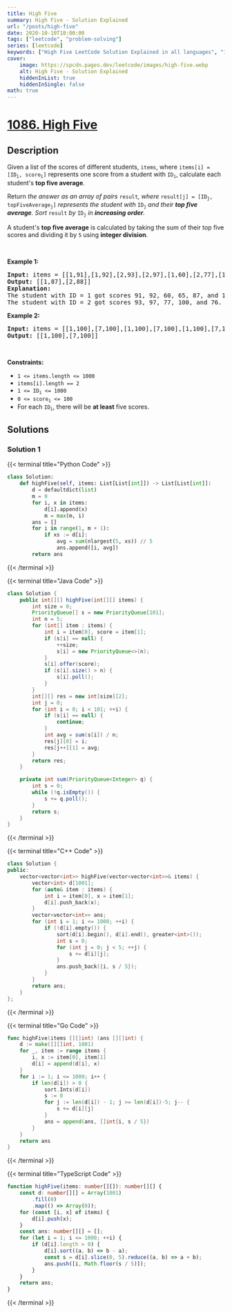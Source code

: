 ```yaml
---
title: High Five
summary: High Five - Solution Explained
url: "/posts/high-five"
date: 2020-10-10T18:00:00
tags: ["leetcode", "problem-solving"]
series: [leetcode]
keywords: ["High Five LeetCode Solution Explained in all languages", "1086", "leetcode question 1086", "High Five", "LeetCode", "leetcode solution in Python3 C++ Java Go PHP Ruby Swift TypeScript Rust C# JavaScript C", "GeeksforGeeks", "InterviewBit", "Coding Ninjas", "HackerRank", "HackerEarth", "CodeChef", "TopCoder", "AlgoExpert", "freeCodeCamp", "Codeforces", "GitHub", "AtCoder", "Samir Paul"]
cover:
    image: https://spcdn.pages.dev/leetcode/images/high-five.webp
    alt: High Five - Solution Explained
    hiddenInList: true
    hiddenInSingle: false
math: true
---
```



# [1086. High Five](https://leetcode.com/problems/high-five)


## Description

<p>Given a list of the scores of different students, <code>items</code>, where <code>items[i] = [ID<sub>i</sub>, score<sub>i</sub>]</code> represents one score from a student with <code>ID<sub>i</sub></code>, calculate each student&#39;s <strong>top five average</strong>.</p>

<p>Return <em>the answer as an array of pairs </em><code>result</code><em>, where </em><code>result[j] = [ID<sub>j</sub>, topFiveAverage<sub>j</sub>]</code><em> represents the student with </em><code>ID<sub>j</sub></code><em> and their <strong>top five average</strong>. Sort </em><code>result</code><em> by </em><code>ID<sub>j</sub></code><em> in <strong>increasing order</strong>.</em></p>

<p>A student&#39;s <strong>top five average</strong> is calculated by taking the sum of their top five scores and dividing it by <code>5</code> using <strong>integer division</strong>.</p>

<p>&nbsp;</p>
<p><strong class="example">Example 1:</strong></p>

<pre>
<strong>Input:</strong> items = [[1,91],[1,92],[2,93],[2,97],[1,60],[2,77],[1,65],[1,87],[1,100],[2,100],[2,76]]
<strong>Output:</strong> [[1,87],[2,88]]
<strong>Explanation: </strong>
The student with ID = 1 got scores 91, 92, 60, 65, 87, and 100. Their top five average is (100 + 92 + 91 + 87 + 65) / 5 = 87.
The student with ID = 2 got scores 93, 97, 77, 100, and 76. Their top five average is (100 + 97 + 93 + 77 + 76) / 5 = 88.6, but with integer division their average converts to 88.
</pre>

<p><strong class="example">Example 2:</strong></p>

<pre>
<strong>Input:</strong> items = [[1,100],[7,100],[1,100],[7,100],[1,100],[7,100],[1,100],[7,100],[1,100],[7,100]]
<strong>Output:</strong> [[1,100],[7,100]]
</pre>

<p>&nbsp;</p>
<p><strong>Constraints:</strong></p>

<ul>
	<li><code>1 &lt;= items.length &lt;= 1000</code></li>
	<li><code>items[i].length == 2</code></li>
	<li><code>1 &lt;= ID<sub>i</sub> &lt;= 1000</code></li>
	<li><code>0 &lt;= score<sub>i</sub> &lt;= 100</code></li>
	<li>For each <code>ID<sub>i</sub></code>, there will be <strong>at least</strong> five scores.</li>
</ul>

## Solutions

### Solution 1

<!-- tabs:start -->

{{< terminal title="Python Code" >}}
```python
class Solution:
    def highFive(self, items: List[List[int]]) -> List[List[int]]:
        d = defaultdict(list)
        m = 0
        for i, x in items:
            d[i].append(x)
            m = max(m, i)
        ans = []
        for i in range(1, m + 1):
            if xs := d[i]:
                avg = sum(nlargest(5, xs)) // 5
                ans.append([i, avg])
        return ans
```
{{< /terminal >}}

{{< terminal title="Java Code" >}}
```java
class Solution {
    public int[][] highFive(int[][] items) {
        int size = 0;
        PriorityQueue[] s = new PriorityQueue[101];
        int n = 5;
        for (int[] item : items) {
            int i = item[0], score = item[1];
            if (s[i] == null) {
                ++size;
                s[i] = new PriorityQueue<>(n);
            }
            s[i].offer(score);
            if (s[i].size() > n) {
                s[i].poll();
            }
        }
        int[][] res = new int[size][2];
        int j = 0;
        for (int i = 0; i < 101; ++i) {
            if (s[i] == null) {
                continue;
            }
            int avg = sum(s[i]) / n;
            res[j][0] = i;
            res[j++][1] = avg;
        }
        return res;
    }

    private int sum(PriorityQueue<Integer> q) {
        int s = 0;
        while (!q.isEmpty()) {
            s += q.poll();
        }
        return s;
    }
}
```
{{< /terminal >}}

{{< terminal title="C++ Code" >}}
```cpp
class Solution {
public:
    vector<vector<int>> highFive(vector<vector<int>>& items) {
        vector<int> d[1001];
        for (auto& item : items) {
            int i = item[0], x = item[1];
            d[i].push_back(x);
        }
        vector<vector<int>> ans;
        for (int i = 1; i <= 1000; ++i) {
            if (!d[i].empty()) {
                sort(d[i].begin(), d[i].end(), greater<int>());
                int s = 0;
                for (int j = 0; j < 5; ++j) {
                    s += d[i][j];
                }
                ans.push_back({i, s / 5});
            }
        }
        return ans;
    }
};
```
{{< /terminal >}}

{{< terminal title="Go Code" >}}
```go
func highFive(items [][]int) (ans [][]int) {
	d := make([][]int, 1001)
	for _, item := range items {
		i, x := item[0], item[1]
		d[i] = append(d[i], x)
	}
	for i := 1; i <= 1000; i++ {
		if len(d[i]) > 0 {
			sort.Ints(d[i])
			s := 0
			for j := len(d[i]) - 1; j >= len(d[i])-5; j-- {
				s += d[i][j]
			}
			ans = append(ans, []int{i, s / 5})
		}
	}
	return ans
}
```
{{< /terminal >}}

{{< terminal title="TypeScript Code" >}}
```ts
function highFive(items: number[][]): number[][] {
    const d: number[][] = Array(1001)
        .fill(0)
        .map(() => Array(0));
    for (const [i, x] of items) {
        d[i].push(x);
    }
    const ans: number[][] = [];
    for (let i = 1; i <= 1000; ++i) {
        if (d[i].length > 0) {
            d[i].sort((a, b) => b - a);
            const s = d[i].slice(0, 5).reduce((a, b) => a + b);
            ans.push([i, Math.floor(s / 5)]);
        }
    }
    return ans;
}
```
{{< /terminal >}}

<!-- tabs:end -->

<!-- end -->
